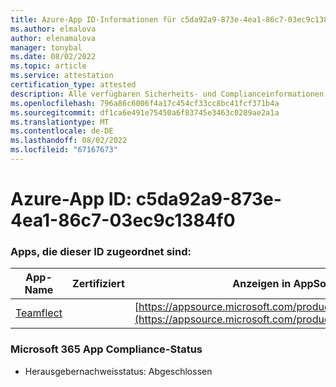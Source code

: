 ```yaml
---
title: Azure-App ID-Informationen für c5da92a9-873e-4ea1-86c7-03ec9c1384f0
ms.author: elmalova
author: elenamalova
manager: tonybal
ms.date: 08/02/2022
ms.topic: article
ms.service: attestation
certification_type: attested
description: Alle verfügbaren Sicherheits- und Complianceinformationen für c5da92a9-873e-4ea1-86c7-03ec9c1384f0.
ms.openlocfilehash: 796a86c6006f4a17c454cf33cc8bc41fcf371b4a
ms.sourcegitcommit: df1ca6e491e75450a6f83745e3463c0289ae2a1a
ms.translationtype: MT
ms.contentlocale: de-DE
ms.lasthandoff: 08/02/2022
ms.locfileid: "67167673"
---
```

# <a name="azure-app-id-c5da92a9-873e-4ea1-86c7-03ec9c1384f0"></a>Azure-App ID: c5da92a9-873e-4ea1-86c7-03ec9c1384f0


### <a name="apps-associated-with-this-id"></a>Apps, die dieser ID zugeordnet sind:
| **App-Name** | **Zertifiziert** | **Anzeigen in AppSource** |
|--------------|---------------|-----------------------|
| [Teamflect](../forward/WA200001860.md) |  | [https://appsource.microsoft.com/product/office/WA200001860](https://appsource.microsoft.com/product/office/WA200001860) |

### <a name="microsoft-365-app-compliance-status"></a>Microsoft 365 App Compliance-Status
- Herausgebernachweisstatus: Abgeschlossen
